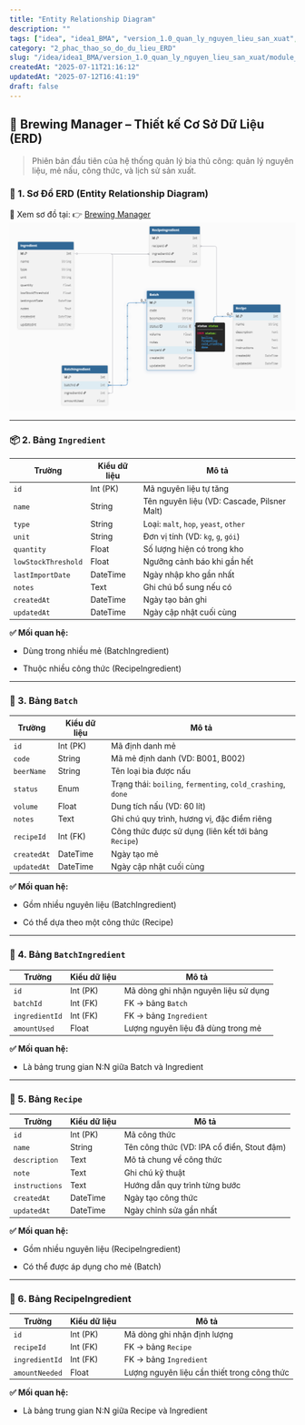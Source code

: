 ```yaml
---
title: "Entity Relationship Diagram"
description: ""
tags: ["idea", "idea1_BMA", "version_1.0_quan_ly_nguyen_lieu_san_xuat", "module_1_nguyen_lieu", "1_thiet_ke_CSDL_prisma_schema", "2_phac_thao_so_do_du_lieu_ERD"]
category: "2_phac_thao_so_do_du_lieu_ERD"
slug: "/idea/idea1_BMA/version_1.0_quan_ly_nguyen_lieu_san_xuat/module_1_nguyen_lieu/1_thiet_ke_CSDL_prisma_schema/2_phac_thao_so_do_du_lieu_ERD/entity_relationship_diagram.md"
createdAt: "2025-07-11T21:16:12"
updatedAt: "2025-07-12T16:41:19"
draft: false
---
```

## 🍺 Brewing Manager – Thiết kế Cơ Sở Dữ Liệu (ERD)
> Phiên bản đầu tiên của hệ thống quản lý bia thủ công: quản lý nguyên liệu, mẻ nấu, công thức, và lịch sử sản xuất.

### 🧩 1. Sơ Đồ ERD (Entity Relationship Diagram)
🔗 Xem sơ đồ tại:
👉 [Brewing Manager](https://dbdiagram.io/d/brewing_manager-68712f8df413ba3508768e59)
![alt text](ERD.png)
___

### 📦 2. Bảng `Ingredient`
| Trường              | Kiểu dữ liệu | Mô tả                                       |
| ------------------- | ------------ | ------------------------------------------- |
| `id`                | Int (PK)     | Mã nguyên liệu tự tăng                      |
| `name`              | String       | Tên nguyên liệu (VD: Cascade, Pilsner Malt) |
| `type`              | String       | Loại: `malt`, `hop`, `yeast`, `other`       |
| `unit`              | String       | Đơn vị tính (VD: `kg`, `g`, `gói`)          |
| `quantity`          | Float        | Số lượng hiện có trong kho                  |
| `lowStockThreshold` | Float        | Ngưỡng cảnh báo khi gần hết                 |
| `lastImportDate`    | DateTime     | Ngày nhập kho gần nhất                      |
| `notes`             | Text         | Ghi chú bổ sung nếu có                      |
| `createdAt`         | DateTime     | Ngày tạo bản ghi                            |
| `updatedAt`         | DateTime     | Ngày cập nhật cuối cùng                     |

**✅ Mối quan hệ:**

- Dùng trong nhiều mẻ (BatchIngredient)

- Thuộc nhiều công thức (RecipeIngredient)
___

### 🍺 3. Bảng `Batch`

| Trường      | Kiểu dữ liệu | Mô tả                                                        |
| ----------- | ------------ | ------------------------------------------------------------ |
| `id`        | Int (PK)     | Mã định danh mẻ                                              |
| `code`      | String       | Mã mẻ định danh (VD: B001, B002)                             |
| `beerName`  | String       | Tên loại bia được nấu                                        |
| `status`    | Enum         | Trạng thái: `boiling`, `fermenting`, `cold_crashing`, `done` |
| `volume`    | Float        | Dung tích nấu (VD: 60 lít)                                   |
| `notes`     | Text         | Ghi chú quy trình, hương vị, đặc điểm riêng                  |
| `recipeId`  | Int (FK)     | Công thức được sử dụng (liên kết tới bảng `Recipe`)          |
| `createdAt` | DateTime     | Ngày tạo mẻ                                                  |
| `updatedAt` | DateTime     | Ngày cập nhật cuối cùng                                      |

**✅ Mối quan hệ:**

- Gồm nhiều nguyên liệu (BatchIngredient)

- Có thể dựa theo một công thức (Recipe)

___

### 🧮 4. Bảng `BatchIngredient`
| Trường         | Kiểu dữ liệu | Mô tả                                |
| -------------- | ------------ | ------------------------------------ |
| `id`           | Int (PK)     | Mã dòng ghi nhận nguyên liệu sử dụng |
| `batchId`      | Int (FK)     | FK → bảng `Batch`                    |
| `ingredientId` | Int (FK)     | FK → bảng `Ingredient`               |
| `amountUsed`   | Float        | Lượng nguyên liệu đã dùng trong mẻ   |

**✅ Mối quan hệ:**

- Là bảng trung gian N:N giữa Batch và Ingredient
___

### 📘 5. Bảng `Recipe`
| Trường         | Kiểu dữ liệu | Mô tả                                      |
| -------------- | ------------ | ------------------------------------------ |
| `id`           | Int (PK)     | Mã công thức                               |
| `name`         | String       | Tên công thức (VD: IPA cổ điển, Stout đậm) |
| `description`  | Text         | Mô tả chung về công thức                   |
| `note`         | Text         | Ghi chú kỹ thuật                           |
| `instructions` | Text         | Hướng dẫn quy trình từng bước              |
| `createdAt`    | DateTime     | Ngày tạo công thức                         |
| `updatedAt`    | DateTime     | Ngày chỉnh sửa gần nhất                    |

**✅ Mối quan hệ:**

- Gồm nhiều nguyên liệu (RecipeIngredient)

- Có thể được áp dụng cho mẻ (Batch)
___

### 🧂 6. Bảng RecipeIngredient
| Trường         | Kiểu dữ liệu | Mô tả                                       |
| -------------- | ------------ | ------------------------------------------- |
| `id`           | Int (PK)     | Mã dòng ghi nhận định lượng                 |
| `recipeId`     | Int (FK)     | FK → bảng `Recipe`                          |
| `ingredientId` | Int (FK)     | FK → bảng `Ingredient`                      |
| `amountNeeded` | Float        | Lượng nguyên liệu cần thiết trong công thức |

**✅ Mối quan hệ:**

- Là bảng trung gian N:N giữa Recipe và Ingredient